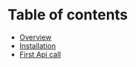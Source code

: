 # Table of contents

* [Overview](README.md)
* [Installation](installation.md)
* [First Api call](firstapicall.md)

